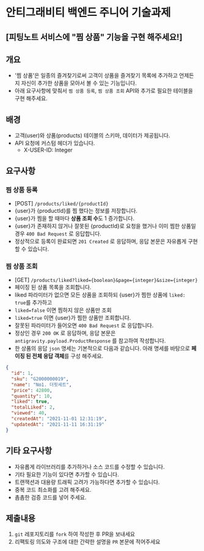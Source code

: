 # 안티그래비티 백엔드 주니어 기술과제

## [피팅노트 서비스에 "찜 상품" 기능을 구현 해주세요!]

## 개요

- '찜 상품'은 일종의 즐겨찾기로써 고객이 상품을 즐겨찾기 목록에 추가하고 언제든지 자신이 추가한 상품을 모아서 볼 수 있는 기능입니다.
- 아래 요구사항에 맞춰서 `찜 상품 등록`, `찜 상품 조회` API와 추가로 필요한 테이블을 구현 해주세요.

## 배경

- 고객(user)와 상품(products) 테이블의 스키마, 데이터가 제공됩니다.
- API 요청에 커스텀 헤더가 있습니다.
    - X-USER-ID: Integer

## 요구사항

### 찜 상품 등록

- [POST] `/products/liked/{productId}`
- {user}가 {productId}를 찜 했다는 정보를 저장합니다.
- {user}가 찜을 할 때마다 **상품 조회 수**도 1 증가합니다.
- {user}가 존재하지 않거나 잘못된 {productId}로 요청을 했거나 이미 찜한 상품일 경우 `400 Bad Request` 로 응답합니다.
- 정상적으로 등록이 완료되면 `201 Created` 로 응답하며, 응답 본문은 자유롭게 구현할 수 있습니다.

### 찜 상품 조회

- [GET] `/products/liked?liked={boolean}&page={integer}&size={integer}`
- 페이징 된 상품 목록을 조회합니다.
- liked 파라미터가 없으면 모든 상품을 조회하되 {user}가 찜한 상품에 `liked: true`를 추가하고
- `liked=false` 이면 찜하지 않은 상품만 조회
- `liked=true` 이면 {user}가 찜한 상품만 조회합니다.
- 잘못된 파라미터가 들어오면 `400 Bad Request` 로 응답합니다.
- 정상인 경우 `200 OK` 로 응답하며, 응답 본문은 `antigravity.payload.ProductResponse` 를 참고하여 작성합니다.
- 한 상품의 응답 `json` 명세는 기본적으로 다음과 같습니다. 아래 명세를 바탕으로 **페이징 된 전체 응답 객체**를 구성 해주세요.

```json
{
  "id": 1,
  "sku": "G2000000019",
  "name": "No1. 더핏세트",
  "price": 42800,
  "quantity": 10,
  "liked": true,
  "totalLiked": 2,
  "viewed": 40,
  "createdAt": "2021-11-01 12:31:19",
  "updatedAt": "2021-11-11 16:31:19"
}
```

## 기타 요구사항

- 자유롭게 라이브러리를 추가하거나 소스 코드를 수정할 수 있습니다.
- 기타 필요한 기능이 있다면 추가할 수 있습니다.
- 트랜잭션과 대용량 트래픽 고려가 가능하다면 추가할 수 있습니다.
- 중복 코드 최소화를 고려 해주세요.
- 촘촘한 검증 코드를 넣어 주세요.

## 제출내용

1. `git` 레포지토리를 `fork` 하여 작성한 후 PR을 보내세요
2. 리팩토링 의도와 구조에 대한 간략한 설명을 `PR` 본문에 적어주세요